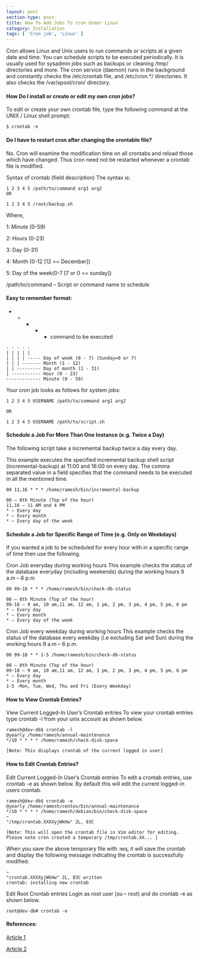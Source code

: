 ```yaml
---
layout: post
section-type: post
title: How To Add Jobs To cron Under Linux
category: Installation
tags: [ 'Cron job', 'Linux' ]
---
```


Cron allows Linux and Unix users to run commands or scripts at a given date and time. You can schedule scripts to be executed periodically. It is usually used for sysadmin jobs such as backups or cleaning /tmp/ directories and more. The cron service (daemon) runs in the background and constantly checks the /etc/crontab file, and /etc/cron.*/ directories. It also checks the /var/spool/cron/ directory.

#### How Do I install or create or edit my own cron jobs?

To edit or create your own crontab file, type the following command at the UNIX / Linux shell prompt:

```
$ crontab -e
```

#### Do I have to restart cron after changing the crontable file?
No. Cron will examine the modification time on all crontabs and reload those which have changed. Thus cron need not be restarted whenever a crontab file is modified.

Syntax of crontab (field description)
The syntax is:

```
1 2 3 4 5 /path/to/command arg1 arg2
OR

1 2 3 4 5 /root/backup.sh
```

Where,

1: Minute (0-59)

2: Hours (0-23)

3: Day (0-31)

4: Month (0-12 [12 == December])

5: Day of the week(0-7 [7 or 0 == sunday])

/path/to/command – Script or command name to schedule

#### Easy to remember format:

* * * * * command to be executed

```
- - - - -
| | | | |
| | | | ----- Day of week (0 - 7) (Sunday=0 or 7)
| | | ------- Month (1 - 12)
| | --------- Day of month (1 - 31)
| ----------- Hour (0 - 23)
------------- Minute (0 - 59)
```

Your cron job looks as follows for system jobs:

```
1 2 3 4 5 USERNAME /path/to/command arg1 arg2

OR

1 2 3 4 5 USERNAME /path/to/script.sh
```

#### Schedule a Job For More Than One Instance (e.g. Twice a Day)
The following script take a incremental backup twice a day every day.

This example executes the specified incremental backup shell script (incremental-backup) at 11:00 and 16:00 on every day. The comma separated value in a field specifies that the command needs to be executed in all the mentioned time.

```
00 11,16 * * * /home/ramesh/bin/incremental-backup
```
    00 – 0th Minute (Top of the hour)
    11,16 – 11 AM and 4 PM
    * – Every day
    * – Every month
    * – Every day of the week

#### Schedule a Job for Specific Range of Time (e.g. Only on Weekdays)
If you wanted a job to be scheduled for every hour with in a specific range of time then use the following.

Cron Job everyday during working hours
This example checks the status of the database everyday (including weekends) during the working hours 9 a.m – 6 p.m

```
00 09-18 * * * /home/ramesh/bin/check-db-status
```
```
00 – 0th Minute (Top of the hour)
09-18 – 9 am, 10 am,11 am, 12 am, 1 pm, 2 pm, 3 pm, 4 pm, 5 pm, 6 pm
* – Every day
* – Every month
* – Every day of the week
```

Cron Job every weekday during working hours
This example checks the status of the database every weekday (i.e excluding Sat and Sun) during the working hours 9 a.m – 6 p.m.

```
00 09-18 * * 1-5 /home/ramesh/bin/check-db-status
```
```
00 – 0th Minute (Top of the hour)
09-18 – 9 am, 10 am,11 am, 12 am, 1 pm, 2 pm, 3 pm, 4 pm, 5 pm, 6 pm
* – Every day
* – Every month
1-5 -Mon, Tue, Wed, Thu and Fri (Every Weekday)
```

#### How to View Crontab Entries?
View Current Logged-In User’s Crontab entries
To view your crontab entries type crontab -l from your unix account as shown below.

```
ramesh@dev-db$ crontab -l
@yearly /home/ramesh/annual-maintenance
*/10 * * * * /home/ramesh/check-disk-space

[Note: This displays crontab of the current logged in user]
```

#### How to Edit Crontab Entries?
Edit Current Logged-In User’s Crontab entries
To edit a crontab entries, use crontab -e as shown below. By default this will edit the current logged-in users crontab.

```
ramesh@dev-db$ crontab -e
@yearly /home/ramesh/centos/bin/annual-maintenance
*/10 * * * * /home/ramesh/debian/bin/check-disk-space
~
"/tmp/crontab.XXXXyjWkHw" 2L, 83C

[Note: This will open the crontab file in Vim editor for editing.
Please note cron created a temporary /tmp/crontab.XX... ]
```

When you save the above temporary file with :wq, it will save the crontab and display the following message indicating the crontab is successfully modified.

```
~
"crontab.XXXXyjWkHw" 2L, 83C written
crontab: installing new crontab
```

Edit Root Crontab entries
Login as root user (su – root) and do crontab -e as shown below.

```
root@dev-db# crontab -e
```

#### References:
[Article 1](https://www.thegeekstuff.com/2009/06/15-practical-crontab-examples/)

[Article 2](https://www.cyberciti.biz/faq/how-do-i-add-jobs-to-cron-under-linux-or-unix-oses/)
